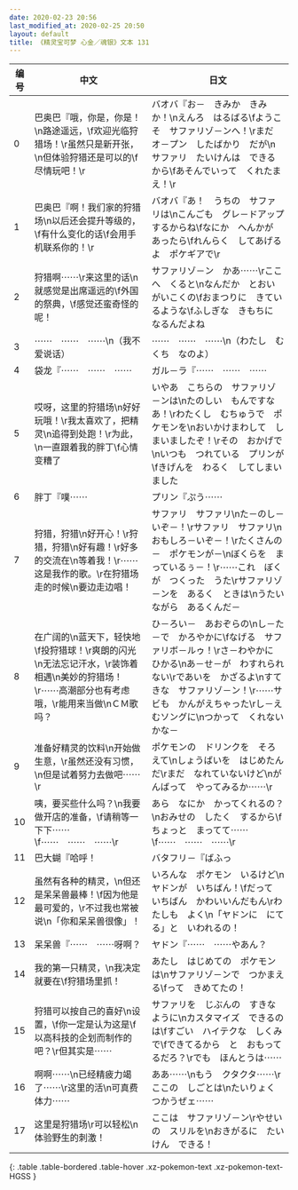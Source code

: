 ```yaml
---
date: 2020-02-23 20:56
last_modified_at: 2020-02-25 20:50
layout: default
title: 《精灵宝可梦 心金／魂银》文本 131
---
```

| 编号 | 中文 | 日文 |
| ---- | ---- | ---- |
| 0 | 巴奥巴『哦，你是，你是！\n路途遥远，\f欢迎光临狩猎场！\r虽然只是新开张，\n但体验狩猎还是可以的\f尽情玩吧！\r | バオバ『お－　きみか　きみか！\nえんろ　はるばる\fようこそ　サファリゾ－ンへ！\rまだ　オ－プン　したばかり　だが\nサファリ　たいけんは　できるから\fあそんでいって　くれたまえ！\r |
| 1 | 巴奥巴『啊！我们家的狩猎场\n以后还会提升等级的，\f有什么变化的话\f会用手机联系你的！\r | バオバ『あ！　うちの　サファリは\nこんごも　グレ－ドアップ　するからね\fなにか　へんかが　あったら\fれんらく　してあげるよ　ポケギアで\r |
| 2 | 狩猎啊⋯⋯\r来这里的话\n就感觉是出席遥远的\f外国的祭典，\f感觉还蛮奇怪的呢！ | サファリゾ－ン　かあ⋯⋯\rここへ　くると\nなんだか　とおい　がいこくの\fおまつりに　きているような\fふしぎな　きもちに　なるんだよね |
| 3 | ⋯⋯　⋯⋯　⋯⋯\n（我不爱说话） | ⋯⋯　⋯⋯　⋯⋯\n（わたし　むくち　なのよ） |
| 4 | 袋龙『⋯⋯　⋯⋯　⋯⋯ | ガル－ラ『⋯⋯　⋯⋯　⋯⋯ |
| 5 | 哎呀，这里的狩猎场\n好好玩哦！\r我太喜欢了，把精灵\n追得到处跑！\r为此，\n一直跟着我的胖丁\f心情变糟了 | いやあ　こちらの　サファリゾ－ンは\nたのしい　もんですなあ！\rわたくし　むちゅうで　ポケモンを\nおいかけまわして　しまいましたぞ！\rその　おかげで\nいつも　つれている　プリンが\fきげんを　わるく　してしまいました |
| 6 | 胖丁『噗⋯⋯ | プリン『ぷう⋯⋯ |
| 7 | 狩猎，狩猎\n好开心！\r狩猎，狩猎\n好有趣！\r好多的交流在\n等着我！\r⋯⋯这是我作的歌。\r在狩猎场走的时候\n要边走边唱！ | サファリ　サファリ\nた－のし－いぞ－！\rサファリ　サファリ\nおもしろ－いぞ－！\rたくさんの－　ポケモンが－\nぼくらを　まっているぅ－！\r⋯⋯これ　ぼくが　つくった　うた\rサファリゾ－ンを　あるく　ときは\nうたいながら　あるくんだ－ |
| 8 | 在广阔的\n蓝天下，轻快地\f投狩猎球！\r爽朗的闪光\n无法忘记汗水，\r装饰着相遇\n美妙的狩猎场！\r⋯⋯高潮部分也有考虑哦，\r能用来当做\nＣＭ歌吗？ | ひ－ろい－　あおぞらの\nし－た－で　かろやかに\fなげる　サファリボ－ルゥ！\rさ－わやかに　ひかる\nあ－せ－が　わすれられない\rであいを　かざるよ\nすてきな　サファリゾ－ン！\r⋯⋯サビも　かんがえちゃった\rし－えむソングに\nつかって　くれないかな－ |
| 9 | 准备好精灵的饮料\n开始做生意，\r虽然还没有习惯，\n但是试着努力去做吧⋯⋯\r | ポケモンの　ドリンクを　そろえて\nしょうばいを　はじめたんだ\rまだ　なれていないけど\nがんばって　やってみるか⋯⋯\r |
| 10 | 咦，要买些什么吗？\n我要做开店的准备，\f请稍等一下下⋯⋯\f⋯⋯　⋯⋯　⋯⋯\r | あら　なにか　かってくれるの？\nおみせの　したく　するから\fちょっと　まってて⋯⋯\f⋯⋯　⋯⋯　⋯⋯\r |
| 11 | 巴大蝴『哈呼！ | バタフリ－『ばふっ |
| 12 | 虽然有各种的精灵，\n但还是呆呆兽最棒！\f因为他是最可爱的，\r不过我也常被说\n「你和呆呆兽很像」！ | いろんな　ポケモン　いるけど\nヤドンが　いちばん！\fだって　いちばん　かわいいんだもん\rわたしも　よく\n「ヤドンに　にてる」と　いわれるの！ |
| 13 | 呆呆兽『⋯⋯　⋯⋯呀啊？ | ヤドン『⋯⋯　⋯⋯やあん？ |
| 14 | 我的第一只精灵，\n我决定就要在\f狩猎场里抓！ | あたし　はじめての　ポケモンは\nサファリゾ－ンで　つかまえる\fって　きめてたの！ |
| 15 | 狩猎可以按自己的喜好\n设置，\f你一定是认为这是\f以高科技的企划而制作的吧？\r但其实是⋯⋯ | サファリを　じぶんの　すきなように\nカスタマイズ　できるのは\fすごい　ハイテクな　しくみで\fできてるから　と　おもってるだろ？\rでも　ほんとうは⋯⋯ |
| 16 | 啊啊⋯⋯\n已经精疲力竭了⋯⋯\r这里的活\n可真费体力⋯⋯ | ああ⋯⋯\nもう　クタクタ⋯⋯\rここの　しごとは\nたいりょく　つかうぜェ⋯⋯ |
| 17 | 这里是狩猎场\r可以轻松\n体验野生的刺激！ | ここは　サファリゾ－ン\rやせいの　スリルを\nおきがるに　たいけん　できる！ |
{: .table .table-bordered .table-hover .xz-pokemon-text .xz-pokemon-text-HGSS }